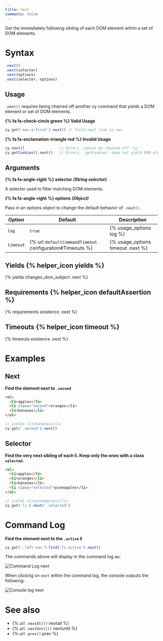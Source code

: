 ```yaml
---
title: next
comments: false
---
```


Get the immediately following sibling of each DOM element within a set of DOM elements.

# Syntax

```javascript
.next()
.next(selector)
.next(options)
.next(selector, options)
```

## Usage

`.next()` requires being chained off another cy command that *yields* a DOM element or set of DOM elements.

**{% fa fa-check-circle green %} Valid Usage**

```javascript
cy.get('nav a:first').next() // Yield next link in nav
```

**{% fa fa-exclamation-triangle red %} Invalid Usage**

```javascript
cy.next()                // Errors, cannot be chained off 'cy'
cy.getCookies().next()   // Errors, 'getCookies' does not yield DOM element
```

## Arguments

**{% fa fa-angle-right %} selector**  ***(String selector)***

A selector used to filter matching DOM elements.

**{% fa fa-angle-right %} options**  ***(Object)***

Pass in an options object to change the default behavior of `.next()`.

Option | Default | Description
--- | --- | ---
`log` | `true` | {% usage_options log %}
`timeout` | {% url `defaultCommandTimeout` configuration#Timeouts %} | {% usage_options timeout .next %}

## Yields {% helper_icon yields %}

{% yields changes_dom_subject .next %}

## Requirements {% helper_icon defaultAssertion %}

{% requirements existence .next %}

## Timeouts {% helper_icon timeout %}

{% timeouts existence .next %}

# Examples

## Next

**Find the element next to `.second`**

```html
<ul>
  <li>apples</li>
  <li class="second">oranges</li>
  <li>bananas</li>
</ul>
```

```javascript
// yields <li>bananas</li>
cy.get('.second').next()
```

## Selector

**Find the very next sibling of each li. Keep only the ones with a class `selected`.**

```html
<ul>
  <li>apples</li>
  <li>oranges</li>
  <li>bananas</li>
  <li class="selected">pineapples</li>
</ul>
```

```javascript
// yields <li>pineapples</li>
cy.get('li').next('.selected')
```

# Command Log

**Find the element next to the `.active` li**

```javascript
cy.get('.left-nav').find('li.active').next()
```

The commands above will display in the command log as:

![Command Log next](/img/api/next/find-next-element-when-testing-dom.png)

When clicking on `next` within the command log, the console outputs the following:

![Console log next](/img/api/next/elements-next-command-applied-to.png)

# See also

- {% url `.nextAll()` nextall %}
- {% url `.nextUntil()` nextuntil %}
- {% url `.prev()` prev %}
